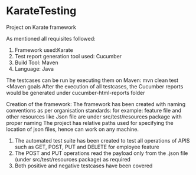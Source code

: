 # KarateTesting
Project on Karate framework

As mentioned all requisites followed:
1) Framework used:Karate
2) Test report generation tool used: Cucumber
3) Build Tool: Maven
4) Language: Java

The testcases can be run by executing them on Maven: mvn clean test <Maven goals
After the execution of all testcases, the Cucumber reports would be generated under cucumber-html-reports folder


Creation of the framework:
The framework has been created with naming conventions as per organisation standards:
for example: feature file and other resources like Json file are under src/test/resources package with proper naming
The project has relative paths used for specifying the location of json files, hence can work on any machine.

1) The automated test suite has been created to test all operations of APIS such as GET, POST, PUT and DELETE for employee feature
2) The POST and PUT operations read the payload only from the .json file (under src/test/resources package) as required
3) Both positive and negative testcases have been covered


